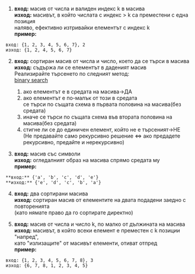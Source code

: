 1. **вход:** масив от числа и валиден индекс k в масива  
   **изход:** масивът, в който числата с индекс > k са преместени с една позиция  
 наляво, ефективно изтривайки елементът с индекс k  
 **пример:**  
```
вход: {1, 2, 3, 4, 5, 6, 7}, 2
изход: {1, 2, 4, 5, 6, 7}
```

2. **вход:** сортиран масив от числа и число, което да се търси в масива  
   **изход:** съдържа ли се елементът в даденият масив  
   Реализирайте търсенето по следният метод:  
   [binary search](http://en.wikipedia.org/wiki/Binary_search_algorithm)
   1. ако елементът е в средата на масива->ДА
   2. ако елементът е по-малък от този в средата  
    се търси по същата схема в първата половина на масива(без средата)
   3. иначе се търси по същата схема във втората половина на масива(без средата)  
   4. стигне ли се до единичен елемент, който не е търсеният->НЕ  
   (Не предавайте само рекурсивно решение <=> ако предадете рекурсивно, предайте и нерекурсивно)
   
3. **вход:** масив със символи  
   **изход:** огледалният образ на масива спрямо средата му  
   **пример:** 
```
**вход:** {'a', 'b', 'c', 'd', 'e'} 
**изход:** {'e', 'd', 'c', 'b', 'a'}
```

4. **вход:** два сортирани масива  
   **изход:** сортиран масив от елементите на двата подадени заедно с повторенията  
              (като нямате право да го сортирате директно)

5. **вход:** масив от числа и число k, по малко от дължината на масива  
   **изход:** масивът, в който всеки елемент е преместен с k позиции "напред",   
   като "излизащите" от масивът елементи, отиват отпред  
   **пример:**
```
вход: {1, 2, 3, 4, 5, 6, 7, 8}, 3
изход: {6, 7, 8, 1, 2, 3, 4, 5}
```
